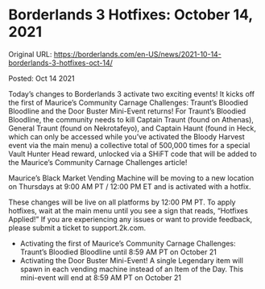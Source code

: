 Borderlands 3 Hotfixes: October 14, 2021
========================================

Original URL: https://borderlands.com/en-US/news/2021-10-14-borderlands-3-hotfixes-oct-14/

Posted: Oct 14 2021

Today’s changes to Borderlands 3 activate two exciting events! It kicks off the first of Maurice’s Community Carnage Challenges: Traunt’s Bloodied Bloodline and the Door Buster Mini-Event returns! For Traunt’s Bloodied Bloodline, the community needs to kill Captain Traunt (found on Athenas), General Traunt (found on Nekrotafeyo), and Captain Haunt (found in Heck, which can only be accessed while you’ve activated the Bloody Harvest event via the main menu) a collective total of 500,000 times for a special Vault Hunter Head reward, unlocked via a SHiFT code that will be added to the Maurice’s Community Carnage Challenges article!

Maurice’s Black Market Vending Machine will be moving to a new location on Thursdays at 9:00 AM PT / 12:00 PM ET and is activated with a hotfix.

These changes will be live on all platforms by 12:00 PM PT. To apply hotfixes, wait at the main menu until you see a sign that reads, “Hotfixes Applied!” If you are experiencing any issues or want to provide feedback, please submit a ticket to support.2k.com.

- Activating the first of Maurice’s Community Carnage Challenges: Traunt’s Bloodied Bloodline until 8:59 AM PT on October 21
- Activating the Door Buster Mini-Event! A single Legendary item will spawn in each vending machine instead of an Item of the Day. This mini-event will end at 8:59 AM PT on October 21

